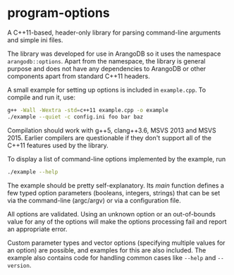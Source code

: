# program-options

A C++11-based, header-only library for parsing command-line arguments and simple ini files.

The library was developed for use in ArangoDB so it uses the namespace `arangodb::options`.
Apart from the namespace, the library is general purpose and does not have any dependencies to 
ArangoDB or other components apart from standard C++11 headers.

A small example for setting up options is included in `example.cpp`. 
To compile and run it, use:

```bash
g++ -Wall -Wextra -std=c++11 example.cpp -o example 
./example --quiet -c config.ini foo bar baz
```

Compilation should work with g++5, clang++3.6, MSVS 2013 and MSVS 2015. Earlier compilers
are questionable if they don't support all of the C++11 features used by the library.

To display a list of command-line options implemented by the example, run

```bash 
./example --help
```

The example should be pretty self-explanatory. Its *main* function defines a few typed
option parameters (booleans, integers, strings) that can be set via the command-line
(argc/argv) or via a configuration file. 

All options are validated. Using an unknown option or an out-of-bounds value for any
of the options will make the options processing fail and report an appropriate error.
 
Custom parameter types and vector options (specifying multiple values for an option) 
are possible, and examples for this are also included. The example also contains code
for handling common cases like `--help` and `--version`.
